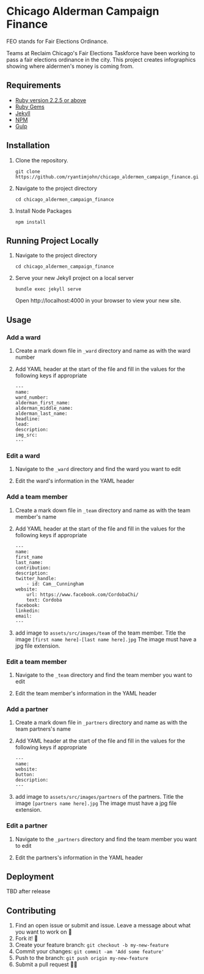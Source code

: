 # Chicago Alderman Campaign Finance

FEO stands for Fair Elections Ordinance.

Teams at Reclaim Chicago's Fair Elections Taskforce have been working to pass a fair elections ordinance in the city. This project creates infographics showing where aldermen's money is coming from.

## Requirements

*   [Ruby version 2.2.5 or above](https://www.ruby-lang.org/en/downloads/)
*   [Ruby Gems](https://rubygems.org/pages/download)
*   [Jekyll](https://jekyllrb.com/)
*   [NPM](https://www.npmjs.com/get-npm)
*   [Gulp](https://gulpjs.com)

## Installation

1. Clone the repository.
    ```
    git clone https://github.com/ryantimjohn/chicago_aldermen_campaign_finance.git
    ```

2. Navigate to the project directory
   ```
   cd chicago_aldermen_campaign_finance
   ```

3. Install Node Packages
    ```
    npm install
    ```

## Running Project Locally

1. Navigate to the project directory
    ```
    cd chicago_aldermen_campaign_finance
    ```

2. Serve your new Jekyll project on a local server
   ```
   bundle exec jekyll serve
   ```
   Open http://localhost:4000 in your browser to view your new site.

## Usage

### Add a ward

1. Create a mark down file in `_ward` directory and name as with the ward number

2. Add YAML header at the start of the file and fill in the values for the following keys if appropriate
    ```
    ---
    name:
    ward_number:
    alderman_first_name:
    alderman_middle_name:
    alderman_last_name:
    headline:
    lead:
    description:
    img_src:
    ---
    ```

### Edit a ward

1. Navigate to the  `_ward` directory and find the ward you want to edit

2. Edit the ward's information in the YAML header

### Add a team member
1. Create a mark down file in `_team` directory and name as with the team member's name

2. Add YAML header at the start of the file and fill in the values for the following keys if appropriate
    ```
    ---
    name:
    first_name
    last_name:
    contribution:
    description:
    twitter_handle:
        - id: Cam__Cunningham
    website:
        url: https://www.facebook.com/CordobaChi/
        text: Cordoba
    facebook:
    linkedin:
    email:
    ---
    ```
3. add image to `assets/src/images/team` of the team member. Title the image `[first name here]-[last name here].jpg`
The image must have a jpg file extension.

### Edit a team member

1. Navigate to the  `_team` directory and find the team member you want to edit

2. Edit the team member's information in the YAML header

### Add a partner
1. Create a mark down file in `_partners` directory and name as with the team partners's name

2. Add YAML header at the start of the file and fill in the values for the following keys if appropriate
    ```
    ---
    name:
    website:
    button:
    description:
    ---
    ```
3. add image to `assets/src/images/partners` of the partners. Title the image `[partners name here].jpg`
The image must have a jpg file extension.

### Edit a partner

1. Navigate to the  `_partners` directory and find the team member you want to edit

2. Edit the partners's information in the YAML header


## Deployment
TBD after release

## Contributing

1. Find an open issue or submit and issue. Leave a message about what you want to work on 📝
2. Fork it! 🍴
3. Create your feature branch: `git checkout -b my-new-feature`
4. Commit your changes: `git commit -am 'Add some feature'`
5. Push to the branch: `git push origin my-new-feature`
6. Submit a pull request 🛬😊